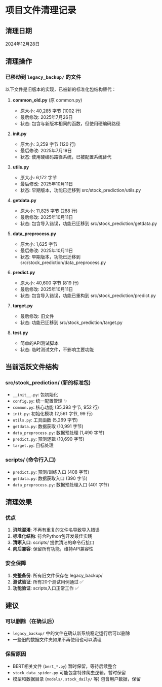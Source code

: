 # 项目文件清理记录

## 清理日期
2024年12月28日

## 清理操作

### 已移动到 `legacy_backup/` 的文件
以下文件是旧版本的实现，已被新的标准化包结构替代：

1. **common_old.py** (原 common.py)
   - 原大小: 40,285 字节 (1002 行)
   - 最后修改: 2025年7月26日
   - 状态: 包含与新版本相同的函数，但使用硬编码路径

2. **init.py** 
   - 原大小: 3,259 字节 (120 行)
   - 最后修改: 2025年7月19日
   - 状态: 使用硬编码路径系统，已被配置系统替代

3. **utils.py**
   - 原大小: 6,172 字节
   - 最后修改: 2025年10月11日
   - 状态: 早期版本，功能已迁移到 src/stock_prediction/utils.py

4. **getdata.py**
   - 原大小: 11,825 字节 (288 行)
   - 最后修改: 2025年10月11日
   - 状态: 包含导入错误，功能已迁移到 src/stock_prediction/getdata.py

5. **data_preprocess.py**
   - 原大小: 1,625 字节
   - 最后修改: 2025年10月11日
   - 状态: 早期版本，功能已迁移到 src/stock_prediction/data_preprocess.py

6. **predict.py**
   - 原大小: 40,600 字节 (819 行)
   - 最后修改: 2025年10月11日
   - 状态: 包含导入错误，功能已重构到 src/stock_prediction/predict.py

7. **target.py**
   - 最后修改: 旧文件
   - 状态: 功能已迁移到 src/stock_prediction/target.py

8. **test.py**
   - 简单的API测试脚本
   - 状态: 临时测试文件，不影响主要功能

## 当前活跃文件结构

### src/stock_prediction/ (新的标准包)
- `__init__.py`: 包初始化
- `config.py`: 统一配置管理 ✨
- `common.py`: 核心功能 (35,393 字节, 952 行)
- `init.py`: 初始化模块 (2,561 字节, 99 行)
- `utils.py`: 工具函数 (5,269 字节)
- `getdata.py`: 数据获取 (10,991 字节)
- `data_preprocess.py`: 数据预处理 (1,490 字节)
- `predict.py`: 预测逻辑 (10,690 字节)
- `target.py`: 目标处理

### scripts/ (命令行入口)
- `predict.py`: 预测/训练入口 (408 字节)
- `getdata.py`: 数据获取入口 (390 字节)
- `data_preprocess.py`: 数据预处理入口 (401 字节)

## 清理效果

### 优点
1. **消除混淆**: 不再有重复的文件名导致导入错误
2. **标准化结构**: 符合Python包开发最佳实践
3. **清晰入口**: scripts/ 提供清洁的命令行接口
4. **向后兼容**: 保留所有功能，维持API兼容性

### 安全保障
1. **完整备份**: 所有旧文件保存在 legacy_backup/
2. **测试验证**: 所有20个测试用例通过 ✅
3. **功能验证**: scripts入口正常工作 ✅

## 建议

### 可以删除（在确认后）
- `legacy_backup/` 中的文件在确认新系统稳定运行后可以删除
- 一些旧的数据文件夹如果不再使用也可以清理

### 保留原因
- BERT相关文件 (`bert_*.py`) 暂时保留，等待后续整合
- `stock_data_spider.py` 可能包含特殊爬虫逻辑，暂时保留
- 模型和数据目录 (`models/`, `stock_daily/` 等) 包含用户数据，保留
